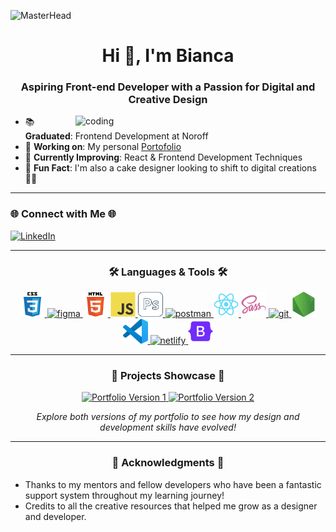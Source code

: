 ![MasterHead](https://cdn.pixabay.com/photo/2023/04/09/19/43/flowers-7912130_960_720.png)
<h1 align="center">Hi 👋, I'm Bianca</h1>
<h3 align="center">Aspiring Front-end Developer with a Passion for Digital and Creative Design</h3>

<img align="right" alt="coding" width="400" src="https://cdn.pixabay.com/photo/2023/11/15/20/03/lofi-8390952_1280.png">

- 📚 **Graduated**: Frontend Development at Noroff
- 🔭 **Working on**: My personal [Portofolio](https://bianca-s-portofolio.netlify.app)
- 🌱 **Currently Improving**: React & Frontend Development Techniques
- 🎂 **Fun Fact**: I'm also a cake designer looking to shift to digital creations 👩‍💻

---

<h3 align="left">🌐 Connect with Me 🌐</h3>
<p align="left">
  <a href="https://www.linkedin.com/in/andreea-bianca-simon-front-end-dev/" target="_blank">
    <img src="https://img.shields.io/badge/LinkedIn-0077B5?style=for-the-badge&logo=linkedin&logoColor=white" alt="LinkedIn"/>
  </a>
</p>

---

<h3 align="center">🛠️ Languages & Tools 🛠️</h3>
<p align="center">
  <a href="https://www.w3schools.com/css/" target="_blank" rel="noreferrer"> 
    <img src="https://raw.githubusercontent.com/devicons/devicon/master/icons/css3/css3-original-wordmark.svg" alt="css3" width="40" height="40"/> 
  </a>
  <a href="https://www.figma.com/" target="_blank" rel="noreferrer"> 
    <img src="https://www.vectorlogo.zone/logos/figma/figma-icon.svg" alt="figma" width="40" height="40"/> 
  </a> 
  <a href="https://www.w3.org/html/" target="_blank" rel="noreferrer"> 
    <img src="https://raw.githubusercontent.com/devicons/devicon/master/icons/html5/html5-original-wordmark.svg" alt="html5" width="40" height="40"/> 
  </a> 
  <a href="https://developer.mozilla.org/en-US/docs/Web/JavaScript" target="_blank" rel="noreferrer"> 
    <img src="https://raw.githubusercontent.com/devicons/devicon/master/icons/javascript/javascript-original.svg" alt="javascript" width="40" height="40"/> 
  </a> 
  <a href="https://www.photoshop.com/en" target="_blank" rel="noreferrer"> 
    <img src="https://raw.githubusercontent.com/devicons/devicon/master/icons/photoshop/photoshop-line.svg" alt="photoshop" width="40" height="40"/> 
  </a> 
  <a href="https://postman.com" target="_blank" rel="noreferrer"> 
    <img src="https://www.vectorlogo.zone/logos/getpostman/getpostman-icon.svg" alt="postman" width="40" height="40"/> 
  </a> 
  <a href="https://react.dev/" target="_blank" rel="noreferrer">
    <img src="https://raw.githubusercontent.com/devicons/devicon/master/icons/react/react-original.svg" alt="react" width="40" height="40"/>
  </a>
  <a href="https://sass-lang.com/" target="_blank" rel="noreferrer">
    <img src="https://raw.githubusercontent.com/devicons/devicon/master/icons/sass/sass-original.svg" alt="sass" width="40" height="40"/>
  </a>
  <a href="https://git-scm.com/" target="_blank" rel="noreferrer">
    <img src="https://www.vectorlogo.zone/logos/git-scm/git-scm-icon.svg" alt="git" width="40" height="40"/>
  </a>
  <a href="https://nodejs.org/" target="_blank" rel="noreferrer">
    <img src="https://raw.githubusercontent.com/devicons/devicon/master/icons/nodejs/nodejs-original.svg" alt="nodejs" width="40" height="40"/>
  </a>
  <a href="https://code.visualstudio.com/" target="_blank" rel="noreferrer">
    <img src="https://raw.githubusercontent.com/devicons/devicon/master/icons/vscode/vscode-original.svg" alt="vscode" width="40" height="40"/>
  </a>
  <a href="https://www.netlify.com/" target="_blank" rel="noreferrer">
    <img src="https://www.vectorlogo.zone/logos/netlify/netlify-icon.svg" alt="netlify" width="40" height="40"/>
  </a>
  <a href="https://getbootstrap.com" target="_blank" rel="noreferrer">
    <img src="https://raw.githubusercontent.com/devicons/devicon/master/icons/bootstrap/bootstrap-plain.svg" alt="bootstrap" width="40" height="40"/>
  </a>
</p>

---

<h3 align="center">📂 Projects Showcase 📂</h3>

<p align="center"> 
  <a href="https://bianca-portofolio1.netlify.app" target="_blank"> 
    <img src="https://img.shields.io/badge/Portfolio_Version_1-%231572B6?style=for-the-badge&logo=netlify&logoColor=white" alt="Portfolio Version 1"/> 
  </a> 
  <a href="https://bianca-s-portofolio.netlify.app" target="_blank"> 
    <img src="https://img.shields.io/badge/Portfolio_Version_2-%23E34F26?style=for-the-badge&logo=netlify&logoColor=white" alt="Portfolio Version 2"/> 
  </a> 
</p> 
<p align="center"> <i>Explore both versions of my portfolio to see how my design and development skills have evolved!</i> </p>

---

<h3 align="center">🌸 Acknowledgments 🌸</h3>

- Thanks to my mentors and fellow developers who have been a fantastic support system throughout my learning journey!
- Credits to all the creative resources that helped me grow as a designer and developer.
